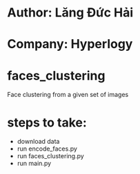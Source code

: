 # Author: Lăng Đức Hải

# Company: Hyperlogy

# faces_clustering
Face clustering from a given set of images

# steps to take:
- download data 
- run encode_faces.py
- run faces_clustering.py
- run main.py
